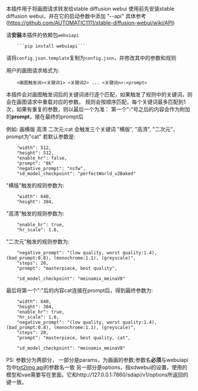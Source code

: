 本插件用于将画图请求转发给stable diffusion webui
使用前先安装stable diffusion webui，并在它的启动参数中添加 "--api"
具体参考(https://github.com/AUTOMATIC1111/stable-diffusion-webui/wiki/API)

请**安装**本插件的依赖包```webuiapi```
```
    ```pip install webuiapi```
```
请将```config.json.template```复制为```config.json```，并修改其中的参数和规则

用户的画图请求格式为:
```
    <画图触发词><关键词1> <关键词2> ... <关键词n>:<prompt> 
```
本插件会对画图触发词后的关键词进行逐个匹配，如果触发了规则中的关键词，则会在画图请求中重载对应的参数。
规则会按顺序匹配，每个关键词最多匹配到1次，如果有重复的参数，则以最后一个为准：
第一个"**:**"号之后的内容会作为附加的**prompt**，接在最终的prompt后

例如: 画横版 高清 二次元:cat
会触发三个关键词 "横版", "高清", "二次元"，prompt为"cat"
若默认参数是:
```
    "width": 512,
    "height": 512,
    "enable_hr": false,
    "prompt": "8k"
    "negative_prompt": "nsfw",
    "sd_model_checkpoint": "perfectWorld_v2Baked"
```

"横版"触发的规则参数为:
```
    "width": 640,
    "height": 384,
```
"高清"触发的规则参数为:
```
    "enable_hr": true,
    "hr_scale": 1.6,
```
"二次元"触发的规则参数为:
```
    "negative_prompt": "(low quality, worst quality:1.4),(bad_prompt:0.8), (monochrome:1.1), (greyscale)",
    "steps": 20,
    "prompt": "masterpiece, best quality",

    "sd_model_checkpoint": "meinamix_meinaV8"
```
最后将第一个":"后的内容cat连接在prompt后，得到最终参数为:
```
    "width": 640,
    "height": 384,
    "enable_hr": true,
    "hr_scale": 1.6,
    "negative_prompt": "(low quality, worst quality:1.4),(bad_prompt:0.8), (monochrome:1.1), (greyscale)",
    "steps": 20,
    "prompt": "masterpiece, best quality, cat",
    
    "sd_model_checkpoint": "meinamix_meinaV8"
```
PS: 参数分为两部分，
一部分是params，为画画的参数;参数名**必须**与webuiapi包中[txt2img api](https://github.com/mix1009/sdwebuiapi/blob/fb2054e149c0a4e25125c0cd7e7dca06bda839d4/webuiapi/webuiapi.py#L163)的参数名一致
另一部分是options，指sdwebui的设置，使用的模型和vae需要写在里面。它和http://127.0.0.1:7860/sdapi/v1/options所返回的键一致。